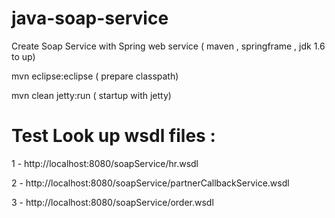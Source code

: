 java-soap-service
=================

Create Soap Service with Spring web service ( maven , springframe , jdk 1.6 to up)

mvn eclipse:eclipse  ( prepare classpath)

mvn clean jetty:run ( startup with jetty)

Test Look up wsdl files :
 ==============================
 
1 - http://localhost:8080/soapService/hr.wsdl

2 - http://localhost:8080/soapService/partnerCallbackService.wsdl

3 - http://localhost:8080/soapService/order.wsdl


